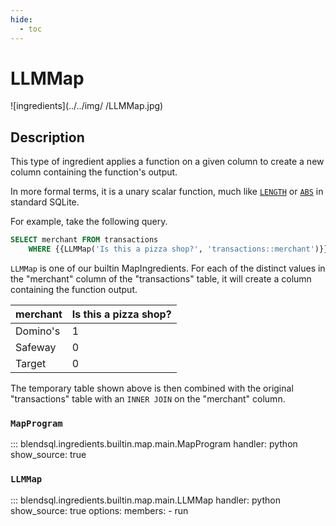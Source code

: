 ```yaml
---
hide:
  - toc
---
```

# LLMMap
![ingredients](../../img/
/LLMMap.jpg)

## Description
This type of ingredient applies a function on a given column to create a new column containing the function's output.

In more formal terms, it is a unary scalar function, much like [`LENGTH`](https://www.sqlite.org/lang_corefunc.html#length) or [`ABS`](https://www.sqlite.org/lang_corefunc.html#abs) in standard SQLite.

For example, take the following query.

```sql 
SELECT merchant FROM transactions
    WHERE {{LLMMap('Is this a pizza shop?', 'transactions::merchant')}} = TRUE
```

`LLMMap` is one of our builtin MapIngredients. For each of the distinct values in the "merchant" column of the "transactions" table, it will create a column containing the function output.

| merchant | Is this a pizza shop? |
|----------|-----------------------|
| Domino's | 1                     |
| Safeway  | 0                     |
| Target   | 0                     |

The temporary table shown above is then combined with the original "transactions" table with an `INNER JOIN` on the "merchant" column.

### `MapProgram`
::: blendsql.ingredients.builtin.map.main.MapProgram
    handler: python
    show_source: true

### `LLMMap`
::: blendsql.ingredients.builtin.map.main.LLMMap
    handler: python
    show_source: true
    options:
      members:
      - run